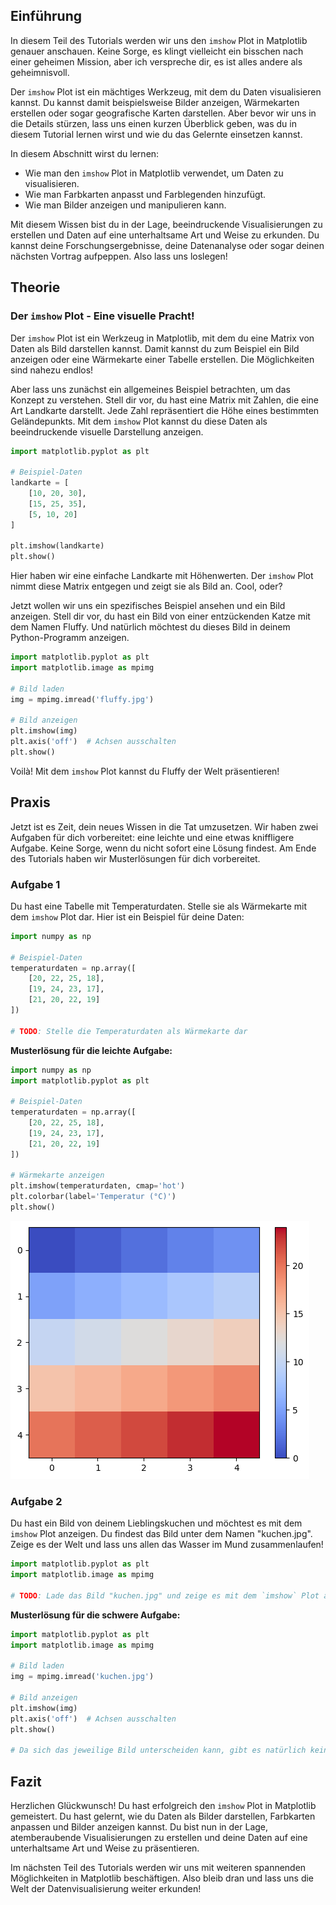## Einführung

In diesem Teil des Tutorials werden wir uns den `imshow` Plot in Matplotlib genauer anschauen. Keine Sorge, es klingt vielleicht ein bisschen nach einer geheimen Mission, aber ich verspreche dir, es ist alles andere als geheimnisvoll.

Der `imshow` Plot ist ein mächtiges Werkzeug, mit dem du Daten visualisieren kannst. Du kannst damit beispielsweise Bilder anzeigen, Wärmekarten erstellen oder sogar geografische Karten darstellen. Aber bevor wir uns in die Details stürzen, lass uns einen kurzen Überblick geben, was du in diesem Tutorial lernen wirst und wie du das Gelernte einsetzen kannst.

In diesem Abschnitt wirst du lernen:
- Wie man den `imshow` Plot in Matplotlib verwendet, um Daten zu visualisieren.
- Wie man Farbkarten anpasst und Farblegenden hinzufügt.
- Wie man Bilder anzeigen und manipulieren kann.

Mit diesem Wissen bist du in der Lage, beeindruckende Visualisierungen zu erstellen und Daten auf eine unterhaltsame Art und Weise zu erkunden. Du kannst deine Forschungsergebnisse, deine Datenanalyse oder sogar deinen nächsten Vortrag aufpeppen. Also lass uns loslegen!

## Theorie

### Der `imshow` Plot - Eine visuelle Pracht!

Der `imshow` Plot ist ein Werkzeug in Matplotlib, mit dem du eine Matrix von Daten als Bild darstellen kannst. Damit kannst du zum Beispiel ein Bild anzeigen oder eine Wärmekarte einer Tabelle erstellen. Die Möglichkeiten sind nahezu endlos!

Aber lass uns zunächst ein allgemeines Beispiel betrachten, um das Konzept zu verstehen. Stell dir vor, du hast eine Matrix mit Zahlen, die eine Art Landkarte darstellt. Jede Zahl repräsentiert die Höhe eines bestimmten Geländepunkts. Mit dem `imshow` Plot kannst du diese Daten als beeindruckende visuelle Darstellung anzeigen.

```python
import matplotlib.pyplot as plt

# Beispiel-Daten
landkarte = [
    [10, 20, 30],
    [15, 25, 35],
    [5, 10, 20]
]

plt.imshow(landkarte)
plt.show()
```

Hier haben wir eine einfache Landkarte mit Höhenwerten. Der `imshow` Plot nimmt diese Matrix entgegen und zeigt sie als Bild an. Cool, oder?

Jetzt wollen wir uns ein spezifisches Beispiel ansehen und ein Bild anzeigen. Stell dir vor, du hast ein Bild von einer entzückenden Katze mit dem Namen Fluffy. Und natürlich möchtest du dieses Bild in deinem Python-Programm anzeigen.

```python
import matplotlib.pyplot as plt
import matplotlib.image as mpimg

# Bild laden
img = mpimg.imread('fluffy.jpg')

# Bild anzeigen
plt.imshow(img)
plt.axis('off')  # Achsen ausschalten
plt.show()
```

Voilà! Mit dem `imshow` Plot kannst du Fluffy der Welt präsentieren!

## Praxis

Jetzt ist es Zeit, dein neues Wissen in die Tat umzusetzen. Wir haben zwei Aufgaben für dich vorbereitet: eine leichte und eine etwas kniffligere Aufgabe. Keine Sorge, wenn du nicht sofort eine Lösung findest. Am Ende des Tutorials haben wir Musterlösungen für dich vorbereitet.

### Aufgabe 1
Du hast eine Tabelle mit Temperaturdaten. Stelle sie als Wärmekarte mit dem `imshow` Plot dar. Hier ist ein Beispiel für deine Daten:

```python
import numpy as np

# Beispiel-Daten
temperaturdaten = np.array([
    [20, 22, 25, 18],
    [19, 24, 23, 17],
    [21, 20, 22, 19]
])

# TODO: Stelle die Temperaturdaten als Wärmekarte dar
```
**Musterlösung für die leichte Aufgabe:**

```python
import numpy as np
import matplotlib.pyplot as plt

# Beispiel-Daten
temperaturdaten = np.array([
    [20, 22, 25, 18],
    [19, 24, 23, 17],
    [21, 20, 22, 19]
])

# Wärmekarte anzeigen
plt.imshow(temperaturdaten, cmap='hot')
plt.colorbar(label='Temperatur (°C)')
plt.show()
```
![](https://github.com/janehlenb/Projektarbeit-ChatGPT-Python/blob/main/Images/Darstellung/Plottypen/Array_Fields/imshow/ms_aufgabe1.png)

### Aufgabe 2
Du hast ein Bild von deinem Lieblingskuchen und möchtest es mit dem `imshow` Plot anzeigen. Du findest das Bild unter dem Namen "kuchen.jpg". Zeige es der Welt und lass uns allen das Wasser im Mund zusammenlaufen!

```python
import matplotlib.pyplot as plt
import matplotlib.image as mpimg

# TODO: Lade das Bild "kuchen.jpg" und zeige es mit dem `imshow` Plot an
```

**Musterlösung für die schwere Aufgabe:**

```python
import matplotlib.pyplot as plt
import matplotlib.image as mpimg

# Bild laden
img = mpimg.imread('kuchen.jpg')

# Bild anzeigen
plt.imshow(img)
plt.axis('off')  # Achsen ausschalten
plt.show()

# Da sich das jeweilige Bild unterscheiden kann, gibt es natürlich keine konkrete Lösung als Bild.
```

## Fazit

Herzlichen Glückwunsch! Du hast erfolgreich den `imshow` Plot in Matplotlib gemeistert. Du hast gelernt, wie du Daten als Bilder darstellen, Farbkarten anpassen und Bilder anzeigen kannst. Du bist nun in der Lage, atemberaubende Visualisierungen zu erstellen und deine Daten auf eine unterhaltsame Art und Weise zu präsentieren.

Im nächsten Teil des Tutorials werden wir uns mit weiteren spannenden Möglichkeiten in Matplotlib beschäftigen. Also bleib dran und lass uns die Welt der Datenvisualisierung weiter erkunden!